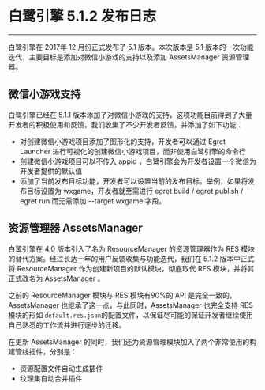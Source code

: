 # 白鹭引擎 5.1.2 发布日志


---

白鹭引擎在 2017年 12 月份正式发布了 5.1 版本。本次版本是 5.1 版本的一次功能迭代，主要目标是添加对微信小游戏的支持以及添加 AssetsManager 资源管理器。



## 微信小游戏支持

白鹭引擎已经在 5.1.1 版本添加了对微信小游戏的支持，这项功能目前得到了大量开发者的积极使用和反馈，我们收集了不少开发者反馈，并添加了如下功能：

* 对创建微信小游戏项目添加了图形化的支持，开发者可以通过 Egret Launcher 进行可视化的创建微信小游戏项目，而非使用白鹭引擎的命令行
* 创建微信小游戏项目可以不传入 appid ，白鹭引擎会为开发者设置一个微信为开发者提供的默认值
* 添加了当前发布目标功能，开发者可以设置当前的发布目标。举例，如果将发布目标设置为 wxgame，开发者就至需进行 egret build / egret publish / egret run 而无需添加 --target wxgame 字段。


## 资源管理器 AssetsManager


白鹭引擎在 4.0 版本引入了名为 ResourceManager 的资源管理器作为 RES 模块的替代方案。经过长达一年的用户反馈收集与功能迭代，我们在 5.1.2 版本中正式将 ResourceManager 作为创建新项目的默认模块，彻底取代 RES 模块，并将其正式改名为 AssetsManager 。


之前的 ResourceManager 模块与 RES 模块有90%的 API 是完全一致的，AssetsManager 也继承了这一点，与此同时，AssetsManager 也完全支持 RES 模块的形如 ```default.res.json```的配置文件，以保证尽可能的保证开发者继续使用自己熟悉的工作流并进行逐步的迁移。


在更新 AssetsManager 的同时，我们还为资源管理模块加入了两个非常使用的构建管线插件，分别是：

* 资源配置文件自动生成插件
* 纹理集自动合并插件

